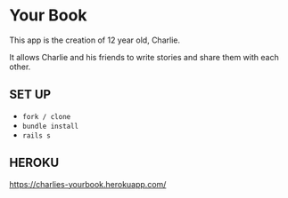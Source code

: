 # Your Book

This app is the creation of 12 year old, Charlie.

It allows Charlie and his friends to write stories and share them with each other.

## SET UP

* `fork / clone`
* `bundle install`
* `rails s`

## HEROKU 

https://charlies-yourbook.herokuapp.com/